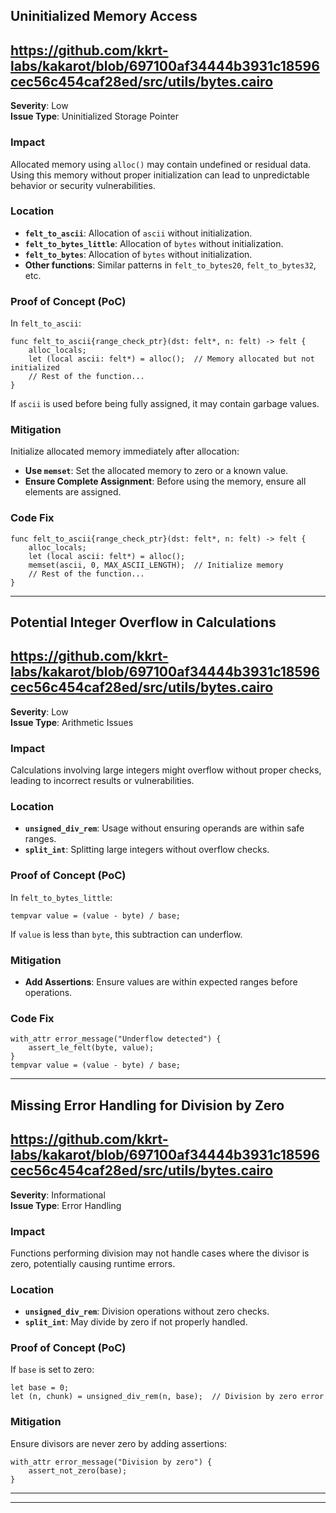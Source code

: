 ## Uninitialized Memory Access
## https://github.com/kkrt-labs/kakarot/blob/697100af34444b3931c18596cec56c454caf28ed/src/utils/bytes.cairo
**Severity**: Low  
**Issue Type**: Uninitialized Storage Pointer

### Impact

Allocated memory using `alloc()` may contain undefined or residual data. Using this memory without proper initialization can lead to unpredictable behavior or security vulnerabilities.

### Location

- **`felt_to_ascii`**: Allocation of `ascii` without initialization.
- **`felt_to_bytes_little`**: Allocation of `bytes` without initialization.
- **`felt_to_bytes`**: Allocation of `bytes` without initialization.
- **Other functions**: Similar patterns in `felt_to_bytes20`, `felt_to_bytes32`, etc.

### Proof of Concept (PoC)

In `felt_to_ascii`:

```cairo
func felt_to_ascii{range_check_ptr}(dst: felt*, n: felt) -> felt {
    alloc_locals;
    let (local ascii: felt*) = alloc();  // Memory allocated but not initialized
    // Rest of the function...
}
```

If `ascii` is used before being fully assigned, it may contain garbage values.

### Mitigation

Initialize allocated memory immediately after allocation:

- **Use `memset`**: Set the allocated memory to zero or a known value.
- **Ensure Complete Assignment**: Before using the memory, ensure all elements are assigned.

### Code Fix

```cairo
func felt_to_ascii{range_check_ptr}(dst: felt*, n: felt) -> felt {
    alloc_locals;
    let (local ascii: felt*) = alloc();
    memset(ascii, 0, MAX_ASCII_LENGTH);  // Initialize memory
    // Rest of the function...
}
```
---

## Potential Integer Overflow in Calculations
## https://github.com/kkrt-labs/kakarot/blob/697100af34444b3931c18596cec56c454caf28ed/src/utils/bytes.cairo

**Severity**: Low  
**Issue Type**: Arithmetic Issues

### Impact

Calculations involving large integers might overflow without proper checks, leading to incorrect results or vulnerabilities.

### Location

- **`unsigned_div_rem`**: Usage without ensuring operands are within safe ranges.
- **`split_int`**: Splitting large integers without overflow checks.

### Proof of Concept (PoC)

In `felt_to_bytes_little`:

```cairo
tempvar value = (value - byte) / base;
```

If `value` is less than `byte`, this subtraction can underflow.

### Mitigation
- **Add Assertions**: Ensure values are within expected ranges before operations.

### Code Fix

```cairo
with_attr error_message("Underflow detected") {
    assert_le_felt(byte, value);
}
tempvar value = (value - byte) / base;
```
---

## Missing Error Handling for Division by Zero
## https://github.com/kkrt-labs/kakarot/blob/697100af34444b3931c18596cec56c454caf28ed/src/utils/bytes.cairo

**Severity**: Informational  
**Issue Type**: Error Handling

### Impact

Functions performing division may not handle cases where the divisor is zero, potentially causing runtime errors.

### Location

- **`unsigned_div_rem`**: Division operations without zero checks.
- **`split_int`**: May divide by zero if not properly handled.

### Proof of Concept (PoC)

If `base` is set to zero:

```cairo
let base = 0;
let (n, chunk) = unsigned_div_rem(n, base);  // Division by zero error
```

### Mitigation

Ensure divisors are never zero by adding assertions:

```cairo
with_attr error_message("Division by zero") {
    assert_not_zero(base);
}
```
---

---